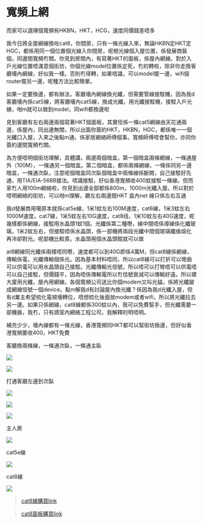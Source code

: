 # 寬頻上網

而家可以選擇個寬頻有HKBN，HKT，HCG，速度同價錢差唔多

我今日將全屋網線換咗cat8，你間房，只有一條光線入來，無論HKBN定HKT定HGC，都係用同一個位置個光線入你間房，呢根光線個入屋位置，係發展商裝個，同邊間寬頻冇關。你見到房間內，有寫著HKT的面板，係屋內網線。對於入戶光線位置唔滿意個街坊，你個光線model位置係定死，冇的轉啦，除非你走換客廳墻內網線，好似我一樣。否則冇得轉，如果唔識，可以model擺一邊，wifi個router擺另一邊，呢種方法比較簡單。

如果一定要換邊，都有辦法，客廳墻內網線換光纖，但需要管線接駁機，因為我d客廳墻內係cat5線，將客廳墻內cat5線，換成光纖，用光纖接駁機，接駁入戶光線，咁m就可以做到model，同wifi都換邊啦

見到客廳有左右兩邊兩個寫著HKT個面板，其實佢係一條cat5網線由天花通兩邊，係屋內，同出邊無關，所以出面你簽約HKT，HKBN，HGC，都係唯一一個光纖口入屋，入來之後點m通，係家居網絡師傅個事。寬頻師傅唔會幫你，亦同你簽約邊間寬頻冇關。

為方便唔明個街坊理解，具體講，兩邊兩個暗盒，第一個暗盒兩條網線，一條通屋外（100M），一條通另一個暗盒。第二個暗盒，都係兩條網線，一條係同另一邊暗盒，一條通次臥，注意呢個暗盒同次臥個暗盒中兩條線係斷開，自己接駁好先通，用TIA/EIA-568B接法。唔識接駁，好似香港寬頻收400蚊接駁一條線。但而家冇人用100m網絡啦，你見到出邊全部都係800m，1000m光纖入屋。所以對於唔明網絡的街坊，可以咁m理解，廳左右兩邊既HKT 盒內net 線只係左右互通

我d發展商用噶原本就係cat5e線，1米1蚊左右100M速度，cat6線，1米3蚊左右1000M速度，cat7線，1米5蚊左右10G速度，cat8线，1米10蚊左右40G速度，呢幾樣都係網線，接駁用水晶頭1蚊1個。光纖係第二種嘢，線中間唔係導線係化纖玻璃，1米2蚊左右，但接駁唔係水晶頭，係一部機將兩段光纖中間個玻璃纖维熔化再冷卻對光。呢部機比較貴。水晶頭用個水晶頭鉗就可以做

at8網線同光纖係兩樣唔同嘢，速度都可以到40G即係4萬M，但cat8線係網線，傳輸係電，光纖傳輸個係光。因為基本材料唔同，所以cat8線可以打折可以彎曲可以供電可以用水晶頭自己接駁。光纖傳輸光信號，所以唔可以打彎唔可以供電唔可以自己接駁，但價錢平，因為唔係傳輸電所以冇信號衰減可以傳輸好遠。所以建大廈用光纖，屋內用網線。各個寬頻公司送比你個modem又叫光貓，係將光纖變成網線信號一個device。點m解我d有討論屋內換光纖？係因為我d光纖入屋，但有d業主希望梳化電視墻轉位，唔想梳化後面放modem或者wifi，所以將光纖拉去另一邊。如果只係網線，cat8線都係300蚊以內，我可以免費幫手，但光纖需要一部機器，我冇，只有請室內網絡工程公司，我解釋的明唔明。

補充少少，墻內線都有一條光線，香港寬頻同HKT都可以幫街坊換邊，但好似香港寬頻要收400，HKT免費

客廳換兩條線，一條通次臥，一條通主臥

![](../images/isp/1.png)

![](../images/isp/2.png)

打通客廳左邊到次臥

![](../images/isp/3.png)

![](../images/isp/4.png)

![](../images/isp/5.png)

主人房

![](../images/isp/6.png)

cat5e線

![](../images/isp/7.png)

cat8線

![](../images/isp/8.png)

> [cat8線購買link](https://detail.tmall.com/item.htm?id=621706976732&spm=a1z09.2.0.0.51e02e8dSaS7nj&_u=n155thb3f0b)

> [cat8面板購買link](https://detail.tmall.com/item.htm?id=659976750867&spm=a1z09.2.0.0.6f9b2e8dFOJfYZ&_u=s155thbca77)